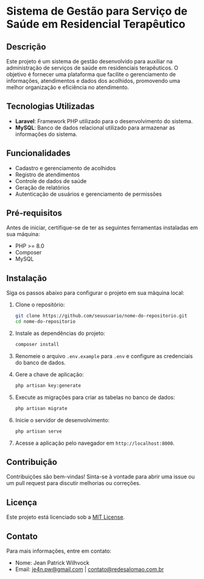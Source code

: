 # Sistema de Gestão para Serviço de Saúde em Residencial Terapêutico

## Descrição

Este projeto é um sistema de gestão desenvolvido para auxiliar na administração de serviços de saúde em residenciais terapêuticos. O objetivo é fornecer uma plataforma que facilite o gerenciamento de informações, atendimentos e dados dos acolhidos, promovendo uma melhor organização e eficiência no atendimento.

## Tecnologias Utilizadas

- **Laravel**: Framework PHP utilizado para o desenvolvimento do sistema.
- **MySQL**: Banco de dados relacional utilizado para armazenar as informações do sistema.

## Funcionalidades

- Cadastro e gerenciamento de acolhidos
- Registro de atendimentos
- Controle de dados de saúde
- Geração de relatórios
- Autenticação de usuários e gerenciamento de permissões

## Pré-requisitos

Antes de iniciar, certifique-se de ter as seguintes ferramentas instaladas em sua máquina:

- PHP >= 8.0
- Composer
- MySQL

## Instalação

Siga os passos abaixo para configurar o projeto em sua máquina local:

1. Clone o repositório:
   ```bash
   git clone https://github.com/seuusuario/nome-do-repositorio.git
   cd nome-do-repositorio
   ```

2. Instale as dependências do projeto:
   ```bash
   composer install
   ```

3. Renomeie o arquivo `.env.example` para `.env` e configure as credenciais do banco de dados.

4. Gere a chave de aplicação:
   ```bash
   php artisan key:generate
   ```

5. Execute as migrações para criar as tabelas no banco de dados:
   ```bash
   php artisan migrate
   ```

6. Inicie o servidor de desenvolvimento:
   ```bash
   php artisan serve
   ```

7. Acesse a aplicação pelo navegador em `http://localhost:8000`.

## Contribuição

Contribuições são bem-vindas! Sinta-se à vontade para abrir uma issue ou um pull request para discutir melhorias ou correções.

## Licença

Este projeto está licenciado sob a [MIT License](LICENSE).

## Contato

Para mais informações, entre em contato:

- Nome: Jean Patrick Wilhvock
- Email: je4n.pw@gmail.com | contato@redesalomao.com.br
